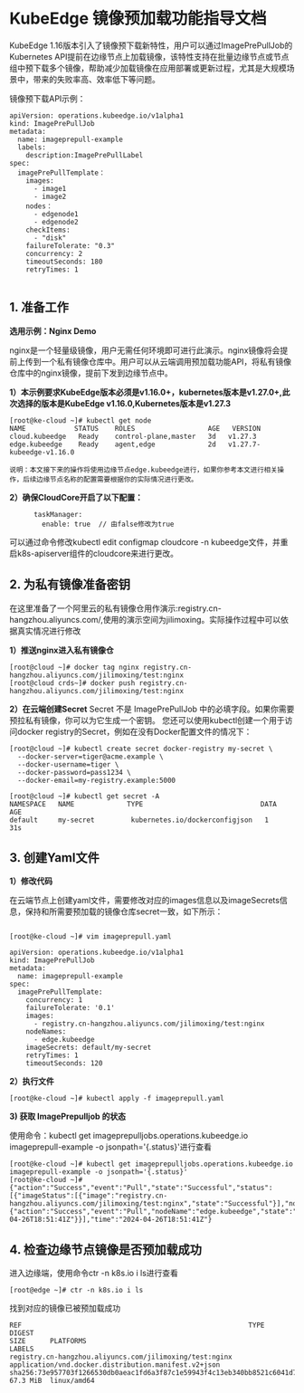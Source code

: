 # KubeEdge 镜像预加载功能指导文档

KubeEdge 1.16版本引入了镜像预下载新特性，用户可以通过ImagePrePullJob的Kubernetes API提前在边缘节点上加载镜像，该特性支持在批量边缘节点或节点组中预下载多个镜像，帮助减少加载镜像在应用部署或更新过程，尤其是大规模场景中，带来的失败率高、效率低下等问题。

镜像预下载API示例：

```
apiVersion: operations.kubeedge.io/v1alpha1
kind: ImagePrePullJob
metadata:
  name: imageprepull-example
  labels:
    description:ImagePrePullLabel
spec:
  imagePrePullTemplate：
    images:
      - image1
      - image2
    nodes：
      - edgenode1
      - edgenode2
    checkItems:
      - "disk"
    failureTolerate: "0.3"
    concurrency: 2
    timeoutSeconds: 180
    retryTimes: 1
    
```

    
## 1. 准备工作

**选用示例：Nginx Demo**

nginx是一个轻量级镜像，用户无需任何环境即可进行此演示。nginx镜像将会提前上传到一个私有镜像仓库中。用户可以从云端调用预加载功能API，将私有镜像仓库中的nginx镜像，提前下发到边缘节点中。


**1）本示例要求KubeEdge版本必须是v1.16.0+，kubernetes版本是v1.27.0+,此次选择的版本是KubeEdge v1.16.0,Kubernetes版本是v1.27.3**

```
[root@ke-cloud ~]# kubectl get node
NAME            STATUS    ROLES                  AGE   VERSION
cloud.kubeedge   Ready    control-plane,master   3d   v1.27.3
edge.kubeedge    Ready    agent,edge             2d   v1.27.7-kubeedge-v1.16.0

说明：本文接下来的操作将使用边缘节点edge.kubeedge进行，如果你参考本文进行相关操作，后续边缘节点名称的配置需要根据你的实际情况进行更改。
```

**2）确保CloudCore开启了以下配置：**


```
      taskManager:
        enable: true  // 由false修改为true
```
可以通过命令修改kubectl edit configmap cloudcore -n kubeedge文件，并重启k8s-apiserver组件的cloudcore来进行更改。




## 2. 为私有镜像准备密钥
在这里准备了一个阿里云的私有镜像仓用作演示:registry.cn-hangzhou.aliyuncs.com/,使用的演示空间为jilimoxing。实际操作过程中可以依据真实情况进行修改

**1）推送nginx进入私有镜像仓**
```
[root@cloud ~]# docker tag nginx registry.cn-hangzhou.aliyuncs.com/jilimoxing/test:nginx
[root@cloud crds~]# docker push registry.cn-hangzhou.aliyuncs.com/jilimoxing/test:nginx
```

**2）在云端创建Secret**
Secret 不是 ImagePrePullJob 中的必填字段。如果你需要预拉私有镜像，你可以为它生成一个密钥。
您还可以使用kubectl创建一个用于访问docker registry的Secret，例如在没有Docker配置文件的情况下：

```
[root@cloud ~]# kubectl create secret docker-registry my-secret \
  --docker-server=tiger@acme.example \
  --docker-username=tiger \
  --docker-password=pass1234 \
  --docker-email=my-registry.example:5000

[root@cloud ~]# kubectl get secret -A
NAMESPACE   NAME             TYPE                             DATA   AGE
default     my-secret         kubernetes.io/dockerconfigjson   1      31s

```

## 3. 创建Yaml文件

**1）修改代码**

在云端节点上创建yaml文件，需要修改对应的images信息以及imageSecrets信息，保持和所需要预加载的镜像仓库secret一致，如下所示：
```

[root@ke-cloud ~]# vim imageprepull.yaml

apiVersion: operations.kubeedge.io/v1alpha1
kind: ImagePrePullJob
metadata:
  name: imageprepull-example
spec:
  imagePrePullTemplate:
    concurrency: 1
    failureTolerate: '0.1'
    images:
      - registry.cn-hangzhou.aliyuncs.com/jilimoxing/test:nginx
    nodeNames:
      - edge.kubeedge
    imageSecrets: default/my-secret
    retryTimes: 1
    timeoutSeconds: 120

```

**2）执行文件**


```
[root@ke-cloud ~]# kubectl apply -f imageprepull.yaml
```

**3) 获取 ImagePrepulljob 的状态**

使用命令：kubectl get imageprepulljobs.operations.kubeedge.io imageprepull-example -o jsonpath='{.status}'进行查看

```
[root@ke-cloud ~]# kubectl get imageprepulljobs.operations.kubeedge.io imageprepull-example -o jsonpath='{.status}'
[root@ke-cloud ~]# {"action":"Success","event":"Pull","state":"Successful","status":[{"imageStatus":[{"image":"registry.cn-hangzhou.aliyuncs.com/jilimoxing/test:nginx","state":"Successful"}],"nodeStatus":{"action":"Success","event":"Pull","nodeName":"edge.kubeedge","state":"Successful","time":"2024-04-26T18:51:41Z"}}],"time":"2024-04-26T18:51:41Z"}
```


## 4. 检查边缘节点镜像是否预加载成功

进入边缘端，使用命令ctr -n k8s.io i ls进行查看
```
[root@edge ~]# ctr -n k8s.io i ls
```
找到对应的镜像已被预加载成功
```
REF                                                        TYPE                                                      DIGEST                                                                  SIZE      PLATFORMS                                                                    LABELS                                                          
registry.cn-hangzhou.aliyuncs.com/jilimoxing/test:nginx    application/vnd.docker.distribution.manifest.v2+json      sha256:73e957703f1266530db0aeac1fd6a3f87c1e59943f4c13eb340bb8521c6041d7 67.3 MiB  linux/amd64 
```
